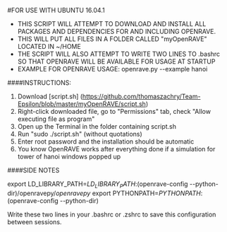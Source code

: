 #FOR USE WITH UBUNTU 16.04.1
- THIS SCRIPT WILL ATTEMPT TO DOWNLOAD AND INSTALL ALL PACKAGES AND DEPENDENCIES FOR AND INCLUDING OPENRAVE.
- THIS WILL PUT ALL FILES IN A FOLDER CALLED "myOpenRAVE" LOCATED IN ~/HOME
- THE SCRIPT WILL ALSO ATTEMPT TO WRITE TWO LINES TO .bashrc SO THAT OPENRAVE WILL BE AVAILABLE FOR USAGE AT STARTUP
- EXAMPLE FOR OPENRAVE USAGE: openrave.py --example hanoi 
 

####INSTRUCTIONS: 
1. Download [script.sh] (https://github.com/thomaszachry/Team-Epsilon/blob/master/myOpenRAVE/script.sh)
2. Right-click downloaded file, go to "Permissions" tab, check "Allow executing file as program"
3.	Open up the Terminal in the folder containing script.sh
4.	Run  "sudo ./script.sh" (without quotations)
5.	Enter root password and the installation should be automatic
6.	You know OpenRAVE works after everything done if a simulation for tower of hanoi windows popped up


####SIDE NOTES

export LD_LIBRARY_PATH=$LD_LIBRARY_PATH:$(openrave-config --python-dir)/openravepy/_openravepy_
export PYTHONPATH=$PYTHONPATH:$(openrave-config --python-dir)

Write these two lines in your .bashrc or .zshrc to save this configuration between sessions.
